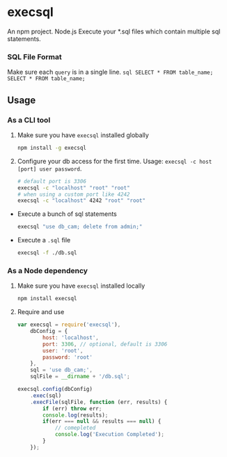 execsql
=======

An npm project. Node.js
Execute your *.sql files which contain multiple sql statements.

### SQL File Format

Make sure each `query` is in a single line.
	```sql
	SELECT * FROM table_name;
	SELECT * FROM table_name;	
	```


## Usage

### As a CLI tool

1. Make sure you have `execsql` installed globally
	```sh
	npm install -g execsql
	```

2. Configure your db access for the first time. Usage: `execsql -c host [port] user password`.
	```sh
	# default port is 3306
	execsql -c "localhost" "root" "root"
	# when using a custom port like 4242
	execsql -c "localhost" 4242 "root" "root"
	```

- Execute a bunch of sql statements
	```sh
	execsql "use db_cam; delete from admin;"
	```

- Execute a `.sql` file
	```sh
	execsql -f ./db.sql
	```

### As a Node dependency

1. Make sure you have `execsql` installed locally
	```sh
	npm install execsql
	```

2. Require and use
	```js
	var execsql = require('execsql'),
		dbConfig = {
			host: 'localhost',
			port: 3306, // optional, default is 3306
			user: 'root',
			password: 'root'
		},
		sql = 'use db_cam;',
		sqlFile = __dirname + '/db.sql';

	execsql.config(dbConfig)
		.exec(sql)
		.execFile(sqlFile, function (err, results) {
			if (err) throw err;
			console.log(results);
			if(err === null && results === null) {
				// comepleted
				console.log('Execution Completed');
			}
		});		
	```
